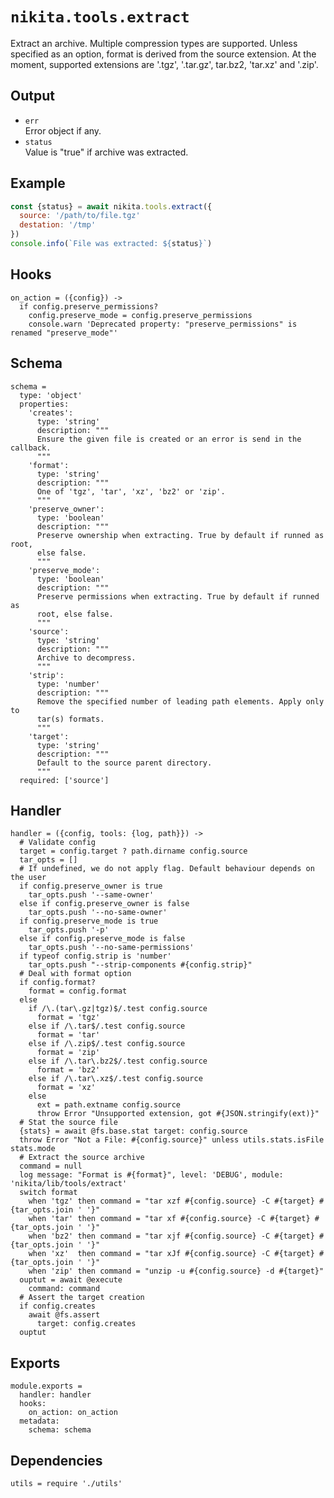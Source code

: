 
# `nikita.tools.extract`

Extract an archive. Multiple compression types are supported. Unless
specified as an option, format is derived from the source extension. At the
moment, supported extensions are '.tgz', '.tar.gz', tar.bz2, 'tar.xz' and '.zip'.

## Output

* `err`   
  Error object if any.   
* `status`   
  Value is "true" if archive was extracted.   

## Example

```js
const {status} = await nikita.tools.extract({
  source: '/path/to/file.tgz'
  destation: '/tmp'
})
console.info(`File was extracted: ${status}`)
```

## Hooks

    on_action = ({config}) ->
      if config.preserve_permissions?
        config.preserve_mode = config.preserve_permissions
        console.warn 'Deprecated property: "preserve_permissions" is renamed "preserve_mode"'

## Schema

    schema =
      type: 'object'
      properties:
        'creates':
          type: 'string'
          description: """
          Ensure the given file is created or an error is send in the callback.
          """
        'format':
          type: 'string'
          description: """
          One of 'tgz', 'tar', 'xz', 'bz2' or 'zip'.
          """
        'preserve_owner':
          type: 'boolean'
          description: """
          Preserve ownership when extracting. True by default if runned as root,
          else false.
          """
        'preserve_mode':
          type: 'boolean'
          description: """
          Preserve permissions when extracting. True by default if runned as
          root, else false.
          """
        'source':
          type: 'string'
          description: """
          Archive to decompress.
          """
        'strip':
          type: 'number'
          description: """
          Remove the specified number of leading path elements. Apply only to
          tar(s) formats.
          """
        'target':
          type: 'string'
          description: """
          Default to the source parent directory.
          """
      required: ['source']

## Handler

    handler = ({config, tools: {log, path}}) ->
      # Validate config
      target = config.target ? path.dirname config.source
      tar_opts = []
      # If undefined, we do not apply flag. Default behaviour depends on the user
      if config.preserve_owner is true
        tar_opts.push '--same-owner'
      else if config.preserve_owner is false
        tar_opts.push '--no-same-owner'
      if config.preserve_mode is true
        tar_opts.push '-p'
      else if config.preserve_mode is false
        tar_opts.push '--no-same-permissions'
      if typeof config.strip is 'number'
        tar_opts.push "--strip-components #{config.strip}"
      # Deal with format option
      if config.format?
        format = config.format
      else
        if /\.(tar\.gz|tgz)$/.test config.source
          format = 'tgz'
        else if /\.tar$/.test config.source
          format = 'tar'
        else if /\.zip$/.test config.source
          format = 'zip'
        else if /\.tar\.bz2$/.test config.source
          format = 'bz2'
        else if /\.tar\.xz$/.test config.source
          format = 'xz'
        else
          ext = path.extname config.source
          throw Error "Unsupported extension, got #{JSON.stringify(ext)}"
      # Stat the source file
      {stats} = await @fs.base.stat target: config.source
      throw Error "Not a File: #{config.source}" unless utils.stats.isFile stats.mode
      # Extract the source archive
      command = null
      log message: "Format is #{format}", level: 'DEBUG', module: 'nikita/lib/tools/extract'
      switch format
        when 'tgz' then command = "tar xzf #{config.source} -C #{target} #{tar_opts.join ' '}"
        when 'tar' then command = "tar xf #{config.source} -C #{target} #{tar_opts.join ' '}"
        when 'bz2' then command = "tar xjf #{config.source} -C #{target} #{tar_opts.join ' '}"
        when 'xz'  then command = "tar xJf #{config.source} -C #{target} #{tar_opts.join ' '}"
        when 'zip' then command = "unzip -u #{config.source} -d #{target}"
      ouptut = await @execute
        command: command
      # Assert the target creation
      if config.creates
        await @fs.assert
          target: config.creates
      ouptut

## Exports

    module.exports =
      handler: handler
      hooks:
        on_action: on_action
      metadata:
        schema: schema

## Dependencies

    utils = require './utils'
